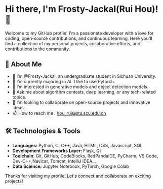 # Hi there, I'm Frosty-Jackal(Rui Hou)! 👋

Welcome to my GitHub profile! I'm a passionate developer with a love for coding, open-source contributions, and continuous learning. Here you'll find a collection of my personal projects, collaborative efforts, and contributions to the community.

## 🚀 About Me

- 👋 I’m @Frosty-Jackal, an undergraduate student in Sichuan University.
- 🌱 I’m currently majoring in AI. I like to use Pytorch.
- 👀 I’m interested in generative models and object detection models.
- 💬 Ask me about algorithm contests, deep learning, or any tech-related topics.
- 🤝 I’m looking to collaborate on open-source projects and innovative ideas.
- 📫 How to reach me : hou_rui@stu.scu.edu.cn


## 🛠️ Technologies & Tools

- **Languages:** Python, C, C++, Java, HTML, CSS, Javascript, SQL
- **Development Frameworks Layer:** Flask, Qt
- **Toolchain:** Git, GitHub, CodeBlocks, RedPandaIDE, PyCharm, VS Code, Dev-C++,Navicat, Tomcat, IntelliJ IDEA...
- **Data Science:** Jupyter Notebook, PyTorch, Google Colab

Thanks for visiting my profile! Let's connect and collaborate on exciting projects!
